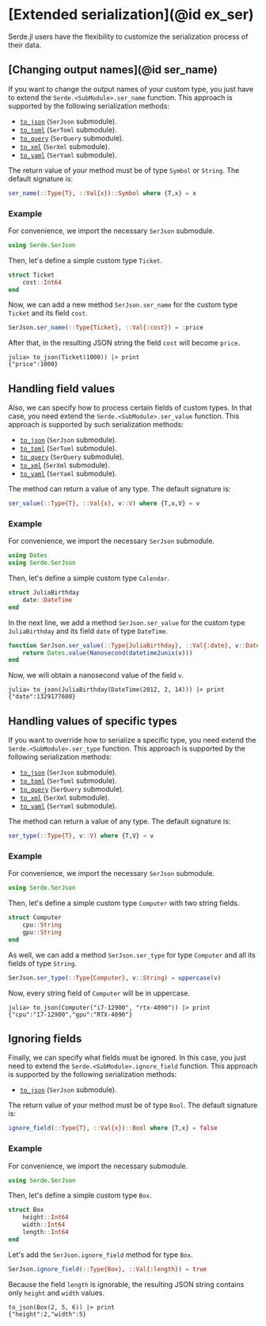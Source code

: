 # [Extended serialization](@id ex_ser)

Serde.jl users have the flexibility to customize the serialization process of their data.

## [Changing output names](@id ser_name)

If you want to change the output names of your custom type, you just have to extend the `Serde.<SubModule>.ser_name` function.
This approach is supported by the following serialization methods:

- [`to_json`](@ref) (`SerJson` submodule).
- [`to_toml`](@ref) (`SerToml` submodule).
- [`to_query`](@ref) (`SerQuery` submodule).
- [`to_xml`](@ref) (`SerXml` submodule).
- [`to_yaml`](@ref) (`SerYaml` submodule).

The return value of your method must be of type `Symbol` or `String`.
The default signature is:

```julia
ser_name(::Type{T}, ::Val{x})::Symbol where {T,x} = x
```

### Example

For convenience, we import the necessary `SerJson` submodule.

```julia
using Serde.SerJson
```

Then, let's define a simple custom type `Ticket`.

```julia
struct Ticket
    cost::Int64
end
```

Now, we can add a new method `SerJson.ser_name` for the custom type `Ticket` and its field `cost`.

```julia
SerJson.ser_name(::Type{Ticket}, ::Val{:cost}) = :price
```

After that, in the resulting JSON string the field `cost` will become `price`.

```julia-repl
julia> to_json(Ticket(1000)) |> print
{"price":1000}
```

## Handling field values

Also, we can specify how to process certain fields of custom types.
In that case, you need extend the `Serde.<SubModule>.ser_value` function.
This approach is supported by such serialization methods:

- [`to_json`](@ref) (`SerJson` submodule).
- [`to_toml`](@ref) (`SerToml` submodule).
- [`to_query`](@ref) (`SerQuery` submodule).
- [`to_xml`](@ref) (`SerXml` submodule).
- [`to_yaml`](@ref) (`SerYaml` submodule).

The method can return a value of any type.
The default signature is:

```julia
ser_value(::Type{T}, ::Val{x}, v::V) where {T,x,V} = v
```

### Example

For convenience, we import the necessary `SerJson` submodule.

```julia
using Dates
using Serde.SerJson
```

Then, let's define a simple custom type `Calendar`.

```julia
struct JuliaBirthday
    date::DateTime
end
```

In the next line, we add a method `SerJson.ser_value` for the custom type `JuliaBirthday` and its field `date` of type `DateTime`.

```julia
function SerJson.ser_value(::Type{JuliaBirthday}, ::Val{:date}, v::DateTime)
    return Dates.value(Nanosecond(datetime2unix(v)))
end
```

Now, we will obtain a nanosecond value of the field `v`.

```julia-repl
julia> to_json(JuliaBirthday(DateTime(2012, 2, 14))) |> print
{"date":1329177600}
```

## Handling values of specific types

If you want to override how to serialize a specific type, you need extend the `Serde.<SubModule>.ser_type` function.
This approach is supported by the following serialization methods:

- [`to_json`](@ref) (`SerJson` submodule).
- [`to_toml`](@ref) (`SerToml` submodule).
- [`to_query`](@ref) (`SerQuery` submodule).
- [`to_xml`](@ref) (`SerXml` submodule).
- [`to_yaml`](@ref) (`SerYaml` submodule).

The method can return a value of any type.
The default signature is:

```julia
ser_type(::Type{T}, v::V) where {T,V} = v
```

### Example

For convenience, we import the necessary `SerJson` submodule.

```julia
using Serde.SerJson
```

Then, let's define a simple custom type `Computer` with two string fields.

```julia
struct Computer
    cpu::String
    gpu::String
end
```

As well, we can add a method `SerJson.ser_type` for type `Computer` and all its fields of type `String`.

```julia
SerJson.ser_type(::Type{Computer}, v::String) = uppercase(v)
```

Now, every string field of `Computer` will be in uppercase.

```julia-repl
julia> to_json(Computer("i7-12900", "rtx-4090")) |> print
{"cpu":"I7-12900","gpu":"RTX-4090"}
```

## Ignoring fields

Finally, we can specify what fields must be ignored.
In this case, you just need to extend the `Serde.<SubModule>.ignore_field` function.
This approach is supported by the following serialization methods:

- [`to_json`](@ref) (`SerJson` submodule).

The return value of your method must be of type `Bool`.
The default signature is:

```julia
ignore_field(::Type{T}, ::Val{x})::Bool where {T,x} = false
```

### Example

For convenience, we import the necessary submodule.

```julia
using Serde.SerJson
```

Then, let's define a simple custom type `Box`.

```julia
struct Box
    height::Int64
    width::Int64
    length::Int64
end
```

Let's add the `SerJson.ignore_field` method for type `Box`.

```julia
SerJson.ignore_field(::Type{Box}, ::Val{:length}) = true
```

Because the field `length` is ignorable, the resulting JSON string contains only `height` and `width` values.

```
to_json(Box(2, 5, 6)) |> print
{"height":2,"width":5}
```

